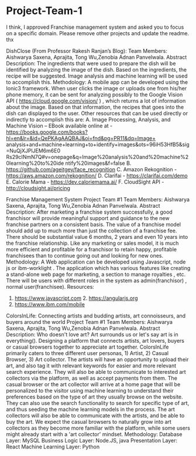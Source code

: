 # Project-Team-1

I think, I approved Franchise management system and asked you to focus on a specific domain. Please remove other  projects and update the readme. thx

DishClose (From Professor Rakesh Ranjan’s Blog):
Team Members: Aishwarya Saxena, Aprajita, Tong Wu,Zenobia Adnan Panvelwala.
Abstract
Description:
The ingredients that were used to prepare the dish will be identified by analyzing the image of the dish. Based on the ingredients, the recipe will be suggested. Image analysis and machine learning will be used to accomplish this.
Methodology:
A mobile app can be developed using the Ionic3 framework. When user clicks the image or uploads one from his/her phone memory, it can be sent for analyzing possibly to the Google Vision API ( https://cloud.google.com/vision/ ) , which returns a lot of information about the image. Based on that information, the recipes that goes into the dish can displayed to the user. Other resources that can be used directly or indirectly to accomplish this are:
A. Image Processing, Analysis, and Machine Vision – EBook available online at -
https://books.google.com/books?hl=en&lr=&id=QePKAgAAQBAJ&oi=fnd&pg=PR11&dq=Image+ analysis+and+machine+learning+to+identify+images&ots=96iH53HfB5&sig=NuQjXJPlJEM6m6E0 Rs29cINmN7Q#v=onepage&q=Image%20analysis%20and%20machine%20learning%20to%20ide ntify%20images&f=false
B. https://github.com/ageitgey/face_recognition
C. Amazon Rekognition -  https://aws.amazon.com/rekognition/
D. Clarifai -  https://clarifai.com/demo
E. Calorie Mama -  https://dev.caloriemama.ai/
F. CloudSight API -  http://cloudsight.ai/pricing
           
 Franchise Management System
Project Team #1
Team Members: Aishwarya Saxena, Aprajita, Tong Wu,Zenobia Adnan Panvelwala.
Abstract
Description:
After marketing a franchise system successfully, a good franchisor will provide meaningful support and guidance to the new franchise partners on a consistent basis. The value of a franchise model should add up to much more than just the collection of a franchise fee. There should be substantial value 6 months, 2 years and even 10 years into the franchise relationship. Like any marketing or sales model, it is much more efficient and profitable for a franchisor to retain happy, profitable franchisees than to continue going out and looking for new ones.
Methodology:
A Web application can be developed using Javascript, node js or ibm-worklight . The application which has various features like creating a stand-alone web page for marketing, a section to manage royalties , etc. There will be users with different roles in the system as admin(franchisor) , normal user(franchisee).
Resources:
1.   https://www.javascript.com 2.   https://angularjs.org
3.   https://www.ibm.com/mobile
    
 ColorsInLife: Connecting artists and budding artists, art connoisseurs, and buyers around the world
Project Team #1
Team Members: Aishwarya Saxena, Aprajita, Tong Wu,Zenobia Adnan Panvelwala.
Abstract
Description:
Who doesn't love art? Art surrounds us or let's say art is in everything(). Designing a platform that connects artists, art lovers, buyers or casual browsers together to appreciate art together.
ColorsInLife primarily caters to three different user personas, 1) Artist, 2) Casual Browser, 3) Art collector. The artists will have an opportunity to upload their art, and also tag it with relevant keywords for easier and more relevant search experience. They will also be able to communicate to interested art collectors via the platform, as well as accept payments from them. The casual browser or the art collector will arrive at a home page that will be personalized to the visitor using machine learning to understand their preferences based on the type of art they usually browse on the website. They can also use the search functionality to search for specific type of art, and thus seeding the machine learning models in the process. The art collectors will also be able to communicate with the artists, and be able to buy the art. We expect the casual browsers to naturally grow into art collectors as they become more familiar with the platform, while some users might already start with a 'art collector' mindset.
Methodology:
Database Layer: MySQL
Business Logic Layer: Node.JS, java Presentation Layer: React Machine Learning Layer: Python
 
